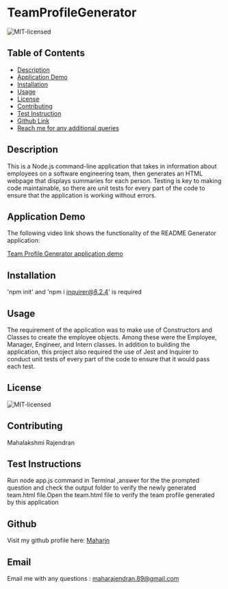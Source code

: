 # TeamProfileGenerator

![MIT-licensed](https://img.shields.io/badge/license-MIT-red)

## Table of Contents
* [Description](#description)
* [Application Demo](#application-demo)
* [Installation](#installation)
* [Usage](#usage)
* [License](#license)
* [Contributing](#contributing)
* [Test Instruction](#tests)
* [Github Link](#github)
* [Reach me for any additional queries](#email)

## Description
This is a Node.js command-line application that takes in information about employees on a software engineering team, then generates an HTML webpage that displays summaries for each person. Testing is key to making code maintainable, so there are unit tests for every part of the code to ensure that the application is working without errors.

## Application Demo
The following video link shows the functionality of the README Generator application:

[Team Profile Generator application demo](./demo-video/)

## Installation
'npm init' and 'npm i inquirer@8.2.4' is required

## Usage
The requirement of the application was to make use of Constructors and Classes to create the employee objects. Among these were the Employee, Manager, Engineer, and Intern classes. In addition to building the application, this project also required the use of Jest and Inquirer to conduct unit tests of every part of the code to ensure that it would pass each test. 

## License
![MIT-licensed](https://img.shields.io/badge/license-MIT-red)

## Contributing
 Mahalakshmi Rajendran

## Test Instructions
Run node app.js command in Terminal ,answer for the the prompted question and check the output folder to verify the newly generated team.html file.Open the team.html file to verify the team profile generated by this application 

## Github
Visit my github profile here: [Maharjn](https://github.com/Maharjn)

## Email
Email me with any questions : maharajendran.89@gmail.com

